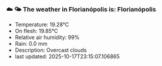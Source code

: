 ### ☁️ 🌤️  The weather in Florianópolis is: Florianópolis

- Temperature: 19.28°C
- On flesh: 19.85°C
- Relative air humidity: 99%
- Rain: 0.0 mm
- Description: Overcast clouds
- last updated: 2025-10-17T23:15:07.106865
